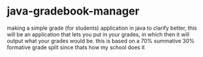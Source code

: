 # java-gradebook-manager
making a simple grade (for students) application in java 
to clarify better, this will be an application that lets you put in your grades, in which then it will output what your grades would be.
this is based on a 70% summative 30% formative grade split since thats how my school does it
